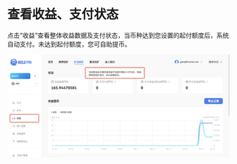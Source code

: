 # 查看收益、支付状态

点击“收益”查看整体收益数据及支付状态，当币种达到您设置的起付额度后，系统自动支付。未达到起付额度，您可自助提币。

![](<../../.gitbook/assets/new/sy1.png>)
